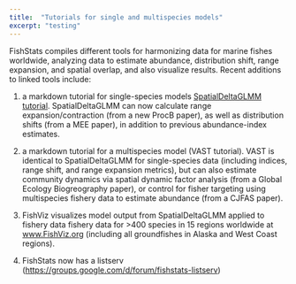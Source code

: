 ```yaml
---
title:  "Tutorials for single and multispecies models"
excerpt: "testing"
---
```


FishStats compiles different tools for harmonizing data for marine fishes worldwide, analyzing data to estimate abundance, distribution shift, range expansion, and spatial overlap, and also visualize results.  Recent additions to linked tools include:

1.  a markdown tutorial for single-species models [SpatialDeltaGLMM tutorial](https://github.com/nwfsc-assess/geostatistical_delta-GLMM/blob/master/examples/SpatialDeltaGLMM_example.pdf).  SpatialDeltaGLMM can now calculate range expansion/contraction (from a new ProcB paper), as well as distribution shifts (from a MEE paper), in addition to previous abundance-index estimates.

2.  a markdown tutorial for a multispecies model (VAST tutorial).   VAST is identical to SpatialDeltaGLMM for single-species data (including indices, range shift, and range expansion metrics), but can also estimate community dynamics via spatial dynamic factor analysis (from a Global Ecology Biogreography paper), or control for fisher targeting using multispecies fishery data to estimate abundance (from a CJFAS paper).  

3.  FishViz visualizes model output from SpatialDeltaGLMM applied to fishery data fishery data for >400 species in 15 regions worldwide at www.FishViz.org (including all groundfishes in Alaska and West Coast regions).  

4.  FishStats now has a listserv (https://groups.google.com/d/forum/fishstats-listserv)  